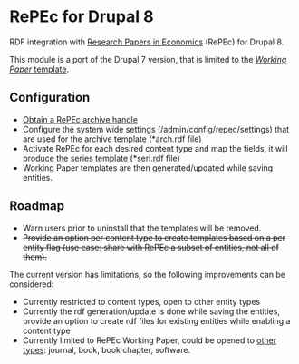 # RePEc for Drupal 8

RDF integration with [Research Papers in Economics](http://repec.org/)
(RePEc) for Drupal 8.

This module is a port of the Drupal 7 version, that is limited to 
the [_Working Paper_ template](https://ideas.repec.org/t/rdfintro.html).

## Configuration

- [Obtain a RePEc archive handle](https://ideas.repec.org/t/archivehandle.html)
- Configure the system wide settings (/admin/config/repec/settings)
that are used for the archive template (*arch.rdf file)
- Activate RePEc for each desired content type and map the fields,
it will produce the series template (*seri.rdf file)
- Working Paper templates are then generated/updated while saving entities.

## Roadmap

- Warn users prior to uninstall that the templates will be removed.
- ~~Provide an option per content type to create templates based on a per entity
flag (use case: share with RePEc a subset of entities, not all of them).~~

The current version has limitations, so the following improvements
can be considered:

- Currently restricted to content types, open to other entity types
- Currently the rdf generation/update is done while saving the entities,
provide an option to create rdf files for existing entities
while enabling a content type
- Currently limited to RePEc Working Paper, could be opened to 
[other types](https://ideas.repec.org/t/rdfintro.html):
journal, book, book chapter, software. 
